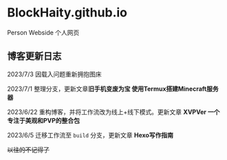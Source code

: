 # BlockHaity.github.io
Person Webside
个人网页

## 博客更新日志

2023/7/3 因载入问题重新拥抱图床

2023/7/1 整理分支，更新文章**旧手机变废为宝 使用Termux搭建Minecraft服务器**

2023/6/22 重构博客，并将工作流改为线上+线下模式。更新文章 **XVPVer 一个专注于美观和PVP的整合包**

2023/6/5 迁移工作流至 `build` 分支，更新文章 **Hexo写作指南**

~~以往的不记得了~~
